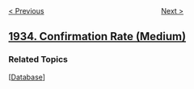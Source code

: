 <!--|This file generated by command(leetcode description); DO NOT EDIT.    |-->
<!--+----------------------------------------------------------------------+-->
<!--|@author    awesee <openset.wang@gmail.com>                           |-->
<!--|@link      https://github.com/awesee                                 |-->
<!--|@home      https://github.com/awesee/leetcode                        |-->
<!--+----------------------------------------------------------------------+-->

[< Previous](../check-if-string-is-decomposable-into-value-equal-substrings "Check if String Is Decomposable Into Value-Equal Substrings")
　　　　　　　　　　　　　　　　
[Next >](../maximum-number-of-words-you-can-type "Maximum Number of Words You Can Type")

## [1934. Confirmation Rate (Medium)](https://leetcode.com/problems/confirmation-rate "")



### Related Topics
  [[Database](../../tag/database/README.md)]
